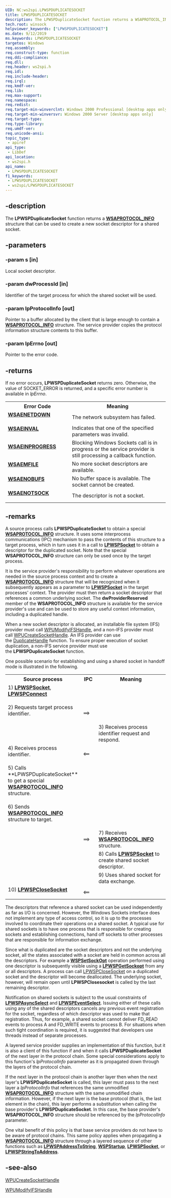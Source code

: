 ```yaml
---
UID: NC:ws2spi.LPWSPDUPLICATESOCKET
title: LPWSPDUPLICATESOCKET
description: The LPWSPDuplicateSocket function returns a WSAPROTOCOL_INFO structure that can be used to create a new socket descriptor for a shared socket.
tech.root: winsock
helpviewer_keywords: ["LPWSPDUPLICATESOCKET"]
ms.date: 9/12/2019
ms.keywords: LPWSPDUPLICATESOCKET
targetos: Windows
req.assembly: 
req.construct-type: function
req.ddi-compliance: 
req.dll: 
req.header: ws2spi.h
req.idl: 
req.include-header: 
req.irql: 
req.kmdf-ver: 
req.lib: 
req.max-support: 
req.namespace: 
req.redist: 
req.target-min-winverclnt: Windows 2000 Professional [desktop apps only]
req.target-min-winversvr: Windows 2000 Server [desktop apps only]
req.target-type: 
req.type-library: 
req.umdf-ver: 
req.unicode-ansi: 
topic_type:
 - apiref
api_type:
 - LibDef
api_location:
 - ws2spi.h
api_name:
 - LPWSPDUPLICATESOCKET
f1_keywords:
 - LPWSPDUPLICATESOCKET
 - ws2spi/LPWSPDUPLICATESOCKET
---
```


## -description

The **LPWSPDuplicateSocket** function returns a <b><a href="/windows/win32/api/winsock2/ns-winsock2-wsaprotocol_infoa">WSAPROTOCOL_INFO</a></b> structure that can be used to create a new socket descriptor for a shared socket.

## -parameters

### -param s [in]

Local socket descriptor.

### -param dwProcessId [in]

Identifier of the target process for which the shared socket will be used.

### -param lpProtocolInfo [out]

Pointer to a buffer allocated by the client that is large enough to contain a <b><a href="/windows/win32/api/winsock2/ns-winsock2-wsaprotocol_infoa">WSAPROTOCOL_INFO</a></b> structure. The service provider copies the protocol information structure contents to this buffer.

### -param lpErrno [out]

Pointer to the error code.

## -returns

If no error occurs, **LPWSPDuplicateSocket** returns zero. Otherwise, the value of SOCKET_ERROR is returned, and a specific error number is available in <i>lpErrno</i>.

<table>
<tr>
<th> Error Code </th>
<th>Meaning</th>
</tr>

<tr>
<td width="40%">
<dl>                                              
<dt><b><a href="/windows/win32/winsock/windows-sockets-error-codes-2#WSAENETDOWN">WSAENETDOWN</a></b></dl>
</dl>
</td>
<td width="60%">
The network subsystem has failed.  
</td>
</tr>

<tr>
<td width="40%">
<dl>                                              
<dt><b><a href="/windows/win32/winsock/windows-sockets-error-codes-2#WSAEINVAL">WSAEINVAL</a></b></dl>
</dl>
</td>
<td width="60%">
Indicates that one of the specified parameters was invalid.  
</td>
</tr>

<tr>
<td width="40%">
<dl>                                              
<dt><b><a href="/windows/win32/winsock/windows-sockets-error-codes-2#WSAEINPROGRESS">WSAEINPROGRESS</a></b></dl>
</dl>
</td>
<td width="60%">
Blocking Windows Sockets call is in progress or the service provider is still processing a callback function.  
</td>
</tr>

<tr>
<td width="40%">
<dl>                                              
<dt><b><a href="/windows/win32/winsock/windows-sockets-error-codes-2#WSAEMFILE">WSAEMFILE</a></b></dl>
</dl>
</td>
<td width="60%">
No more socket descriptors are available.  
</td>
</tr>

<tr>
<td width="40%">
<dl>                                              
<dt><b><a href="/windows/win32/winsock/windows-sockets-error-codes-2#WSAENOBUFS">WSAENOBUFS</a></b></dl>
</dl>
</td>
<td width="60%">
No buffer space is available. The socket cannot be created.  
</td>
</tr>

<tr>
<td width="40%">
<dl>                                              
<dt><b><a href="/windows/win32/winsock/windows-sockets-error-codes-2#WSAENOTSOCK">WSAENOTSOCK</a></b></dl>
</dl>
</td>
<td width="60%">
The descriptor is not a socket.  
</td>
</tr>
</table>

## -remarks

A source process calls **LPWSPDuplicateSocket** to obtain a special <b><a href="/windows/win32/api/winsock2/ns-winsock2-wsaprotocol_infoa">WSAPROTOCOL_INFO</a></b> structure. It uses some interprocess communications (IPC) mechanism to pass the contents of this structure to a target process, which in turn uses it in a call to <b><a href="/windows/win32/api/ws2spi/nc-ws2spi-lpwspsocket">LPWSPSocket</a></b> to obtain a descriptor for the duplicated socket. Note that the special **WSAPROTOCOL_INFO** structure can only be used once by the target process.

It is the service provider's responsibility to perform whatever operations are needed in the source process context and to create a <b><a href="/windows/win32/api/winsock2/ns-winsock2-wsaprotocol_infoa">WSAPROTOCOL_INFO</a></b> structure that will be recognized when it subsequently appears as a parameter to <b><a href="/windows/win32/api/ws2spi/nc-ws2spi-lpwspsocket">LPWSPSocket</a></b> in the target processes' context. The provider must then return a socket descriptor that references a common underlying socket. The **dwProviderReserved** member of the **WSAPROTOCOL_INFO** structure is available for the service provider's use and can be used to store any useful context information, including a duplicated handle.

When a new socket descriptor is allocated, an installable file system (IFS) provider must call [WPUModifyIFSHandle](./nf-ws2spi-wpumodifyifshandle.md), and a non-IFS provider must call [WPUCreateSocketHandle](./nf-ws2spi-wpucreatesockethandle.md). An IFS provider can use the [DuplicateHandle](../handleapi/nf-handleapi-duplicatehandle.md) function. To ensure proper execution of socket duplication, a non-IFS service provider must use the **LPWSPDuplicateSocket** function.

One possible scenario for establishing and using a shared socket in handoff mode is illustrated in the following.

<table>
<tr>
<th>Source process</th>
<th>IPC</th>
<th>Meaning</th>
</tr>

<tr>
<td width="45%">
<dl>                                              
<dt>
1) <b><a href="/windows/win32/api/ws2spi/nc-ws2spi-lpwspsocket">LPWSPSocket</a></b>, <b><a href="/windows/win32/api/ws2spi/nc-ws2spi-lpwspconnect">LPWSPConnect</a></b>
</dt>
</dl>
</td>
<td width="10%">
  
</td>
<td width="45%">
  
</td>
</tr>

<tr>
<td width="45%">
<dl>                                              
<dt>
2) Requests target process identifier.
</dt>
</dl>
</td>
<td width="10%">
==&gt;
</td>
<td width="45%">
  
</td>
</tr>

<tr>
<td width="45%">
<dl>                                              
<dt>

</dt>
</dl>
</td>
<td width="10%">

</td>
<td width="45%">
3) Receives process identifier request and respond.  
</td>
</tr>

<tr>
<td width="45%">
<dl>                                              
<dt>
4) Receives process identifier.
</dt>
</dl>
</td>
<td width="10%">
&lt;==
</td>
<td width="45%">
  
</td>
</tr>

<tr>
<td width="45%">
<dl>                                              
<dt>
5) Calls **LPWSPDuplicateSocket** to get a special <b><a href="/windows/win32/api/winsock2/ns-winsock2-wsaprotocol_infoa">WSAPROTOCOL_INFO</a></b> structure.
</dt>
</dl>
</td>
<td width="10%">

</td>
<td width="45%">
  
</td>
</tr>

<tr>
<td width="45%">
<dl>                                              
<dt>
6) Sends <b><a href="/windows/win32/api/winsock2/ns-winsock2-wsaprotocol_infoa">WSAPROTOCOL_INFO</a></b> structure to target.
</dt>
</dl>
</td>
<td width="10%">

</td>
<td width="45%">
  
</td>
</tr>

<tr>
<td width="45%">
<dl>                                              
<dt>

</dt>
</dl>
</td>
<td width="10%">
==&gt;
</td>
<td width="45%">
7) Receives <b><a href="/windows/win32/api/winsock2/ns-winsock2-wsaprotocol_infoa">WSAPROTOCOL_INFO</a></b> structure.  
</td>
</tr>

<tr>
<td width="45%">
<dl>                                              
<dt>

</dt>
</dl>
</td>
<td width="10%">

</td>
<td width="45%">
8) Calls <b><a href="/windows/win32/api/ws2spi/nc-ws2spi-lpwspsocket">LPWSPSocket</a></b> to create shared socket descriptor.  
</td>
</tr>

<tr>
<td width="45%">
<dl>                                              
<dt>
  
</dt>
</dl>
</td>
<td width="10%">

</td>
<td width="45%">
9) Uses shared socket for data exchange.  
</td>
</tr>

<tr>
<td width="45%">
<dl>                                              
<dt>
 10) <b><a href="/windows/win32/api/ws2spi/nc-ws2spi-lpwspclosesocket">LPWSPCloseSocket</a></b>
</dt>
</dl>
</td>
<td width="10%">
&lt;==
</td>
<td width="45%">
  
</td>
</tr>
</table>

The descriptors that reference a shared socket can be used independently as far as I/O is concerned. However, the Windows Sockets interface does not implement any type of access control, so it is up to the processes involved to coordinate their operations on a shared socket. A typical use for shared sockets is to have one process that is responsible for creating sockets and establishing connections, hand off sockets to other processes that are responsible for information exchange.

Since what is duplicated are the socket descriptors and not the underlying socket, all the states associated with a socket are held in common across all the descriptors. For example a <b><a href="/previous-versions/windows/hardware/network/ff566318(v=vs.85)">WSPSetSockOpt</a></b> operation performed using one descriptor is subsequently visible using a <b><a href="/windows/win32/api/ws2spi/nc-ws2spi-lpwspgetsockopt">LPWSPGetSockopt</a></b> from any or all descriptors. A process can call <a href="/windows/win32/api/ws2spi/nc-ws2spi-lpwspclosesocket">LPWSPCloseSocket</a> on a duplicated socket and the descriptor will become deallocated. The underlying socket, however, will remain open until **LPWSPClosesocket** is called by the last remaining descriptor.

Notification on shared sockets is subject to the usual constraints of **[LPWSPAsyncSelect](nc-ws2spi-lpwspasyncselect.md)** and <b><a href="/windows/win32/api/ws2spi/nc-ws2spi-lpwspeventselect">LPWSPEventSelect</a></b>. Issuing either of these calls using any of the shared descriptors cancels any previous event registration for the socket, regardless of which descriptor was used to make that registration. Thus, for example, a shared socket cannot deliver FD_READ events to process A and FD_WRITE events to process B. For situations when such tight coordination is required, it is suggested that developers use threads instead of separate processes.

A layered service provider supplies an implementation of this function, but it is also a client of this function if and when it calls **LPWSPDuplicateSocket** of the next layer in the protocol chain. Some special considerations apply to this function's <i>lpProtocolInfo</i> parameter as it is propagated down through the layers of the protocol chain.

If the next layer in the protocol chain is another layer then when the next layer's **LPWSPDuplicateSocket** is called, this layer must pass to the next layer a <i>lpProtocolInfo</i> that references the same unmodified <b><a href="/windows/win32/api/winsock2/ns-winsock2-wsaprotocol_infoa">WSAPROTOCOL_INFO</a></b> structure with the same unmodified chain information. However, if the next layer is the base protocol (that is, the last element in the chain), this layer performs a substitution when calling the base provider's **LPWSPDuplicateSocket**. In this case, the base provider's **WSAPROTOCOL_INFO** structure should be referenced by the <i>lpProtocolInfo</i> parameter.

One vital benefit of this policy is that base service providers do not have to be aware of protocol chains. This same policy applies when propagating a <b><a href="/windows/win32/api/winsock2/ns-winsock2-wsaprotocol_infoa">WSAPROTOCOL_INFO</a></b> structure through a layered sequence of other functions such as <b><a href="/windows/win32/api/ws2spi/nc-ws2spi-lpwspaddresstostring">LPWSPAddressToString</a></b>, <b><a href="/windows/win32/api/ws2spi/nf-ws2spi-wspstartup">WSPStartup</a></b>, <b><a href="/windows/win32/api/ws2spi/nc-ws2spi-lpwspsocket">LPWSPSocket</a></b>, or <b><a href="/windows/win32/api/ws2spi/nc-ws2spi-lpwspstringtoaddress">LPWSPStringToAddress</a></b>.

## -see-also

<a href="/windows/win32/api/ws2spi/nf-ws2spi-wpucreatesockethandle">WPUCreateSocketHandle</a>

<a href="/windows/win32/api/ws2spi/nf-ws2spi-wpumodifyifshandle">WPUModifyIFSHandle</a>